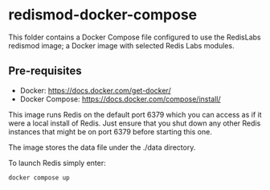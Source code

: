 # redismod-docker-compose

This folder contains a Docker Compose file configured to use the RedisLabs redismod image; a Docker image with selected Redis Labs modules.

## Pre-requisites

- Docker: https://docs.docker.com/get-docker/
- Docker Compose: https://docs.docker.com/compose/install/

This image runs Redis on the default port 6379 which you can access as if it were a local install of Redis. Just ensure that you shut down any other Redis instances that might be on port 6379 before starting this one.

The image stores the data file under the ./data directory.

To launch Redis simply enter:

```
docker compose up
```
